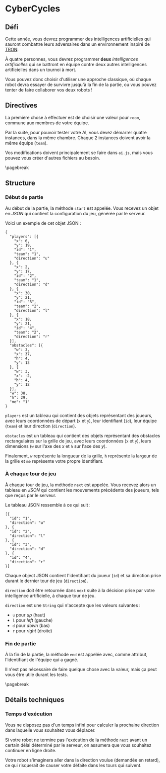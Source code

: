 CyberCycles
===========

Défi
----

Cette année, vous devrez programmer des intelligences artificielles qui sauront combattre leurs adversaires dans un environnement inspiré de [TRON].

À quatre personnes, vous devrez programmer **deux** *intelligences artificielles* qui se battront en équipe contre deux autres intelligences artificielles dans un tournoi à mort.

Vous pouvez donc choisir d'utiliser une approche classique, où chaque robot devra essayer de survivre jusqu'à la fin de la partie, ou vous pouvez tenter de faire collaborer vos deux robots !

Directives
----------

La première chose à effectuer est de choisir une valeur pour `room`, commune aux membres de votre équipe.

Par la suite, pour pouvoir tester votre AI, vous devez démarrer quatre instances, dans la même chambre. Chaque 2 instances doivent avoir la même équipe (`team`).

Vos modifications doivent principalement se faire dans `ai.js`, mais vous pouvez vous créer d'autres fichiers au besoin.

\pagebreak

Structure
---------

### Début de partie

Au début de la partie, la méthode `start` est appelée. Vous recevez un objet en *JSON* qui contient la configuration du jeu, générée par le serveur.

Voici un exemple de cet objet JSON :

``` {.json}
{
  "players": [{
    "x": 6,
    "y": 19,
    "id": "1",
    "team": "1",
    "direction": "u"
  }, {
    "x": 2,
    "y": 17,
    "id": "2",
    "team": "1",
    "direction": "d"
  }, {
    "x": 30,
    "y": 21,
    "id": "3",
    "team": "2",
    "direction": "l"
  }, {
    "x": 18,
    "y": 21,
    "id": "4",
    "team": "2",
    "direction": "r"
  }],
  "obstacles": [{
    "w": 3,
    "x": 37,
    "h": 4,
    "y": 13
  }, {
    "w": 3,
    "x": -2,
    "h": 4,
    "y": 12
  }],
  "w": 38,
  "h": 29,
  "me": "1"
}
```

`players` est un tableau qui contient des objets représentant des joueurs, avec leurs coordonnées de départ (`x` et `y`), leur identifiant (`id`), leur équipe (`team`) et leur direction (`direction`).

`obstacles` est un tableau qui contient des objets représentant des obstacles rectangulaires sur la grille de jeu, avec leurs coordonnées (`x` et `y`), leurs dimensions (`w` sur l'axe des *x* et `h` sur l'axe des *y*).

Finalement, `w` représente la longueur de la grille, `h` représente la largeur de la grille et `me` représente votre propre identifiant.

### À chaque tour de jeu

À chaque tour de jeu, la méthode `next` est appelée. Vous recevez alors un tableau en *JSON* qui contient les mouvements précédents des joueurs, tels que reçus par le serveur.

Le tableau JSON ressemble à ce qui suit :

``` {.json}
[{
  "id": "1",
  "direction": "u"
}, {
  "id": "2",
  "direction": "l"
}, {
  "id": "3",
  "direction": "d"
}, {
  "id": "4",
  "direction": "r"
}]
```

Chaque object JSON contient l'identifiant du joueur (`id`) et sa direction prise durant le dernier tour de jeu (`direction`).

`direction` doit être retournée dans `next` suite à la décision prise par votre intelligence artificielle, à chaque tour de jeu.

`direction` est une `String` qui n'accepte que les valeurs suivantes :

-   `u` pour *up* (haut)
-   `l` pour *left* (gauche)
-   `d` pour *down* (bas)
-   `r` pour *right* (droite)

### Fin de partie

À la fin de la partie, la méthode `end` est appelée avec, comme attribut, l'identifiant de l'équipe qui a gagné.

Il n'est pas nécessaire de faire quelque chose avec la valeur, mais ça peut vous être utile durant les tests.

\pagebreak

Détails techniques
------------------

### Temps d'exécution

Vous ne disposez pas d'un temps infini pour calculer la prochaine direction dans laquelle vous souhaitez vous déplacer.

Si votre robot ne termine pas l'exécution de la méthode `next` avant un certain délai déterminé par le serveur, on assumera que vous souhaitez continuer en ligne droite.

Votre robot s'imaginera aller dans la direction voulue (demandée en retard), ce qui risquerait de causer votre défaite dans les tours qui suivent.

  [TRON]: https://fr.wikipedia.org/wiki/Tron
